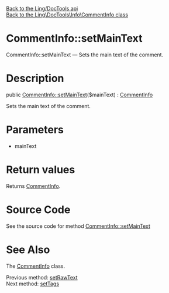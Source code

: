 [Back to the Ling/DocTools api](https://github.com/lingtalfi/DocTools/blob/master/doc/api/Ling/DocTools.md)<br>
[Back to the Ling\DocTools\Info\CommentInfo class](https://github.com/lingtalfi/DocTools/blob/master/doc/api/Ling/DocTools/Info/CommentInfo.md)


CommentInfo::setMainText
================



CommentInfo::setMainText — Sets the main text of the comment.




Description
================


public [CommentInfo::setMainText](https://github.com/lingtalfi/DocTools/blob/master/doc/api/Ling/DocTools/Info/CommentInfo/setMainText.md)($mainText) : [CommentInfo](https://github.com/lingtalfi/DocTools/blob/master/doc/api/Ling/DocTools/Info/CommentInfo.md)




Sets the main text of the comment.




Parameters
================


- mainText

    


Return values
================

Returns [CommentInfo](https://github.com/lingtalfi/DocTools/blob/master/doc/api/Ling/DocTools/Info/CommentInfo.md).








Source Code
===========
See the source code for method [CommentInfo::setMainText](https://github.com/lingtalfi/DocTools/blob/master/Info/CommentInfo.php#L270-L274)


See Also
================

The [CommentInfo](https://github.com/lingtalfi/DocTools/blob/master/doc/api/Ling/DocTools/Info/CommentInfo.md) class.

Previous method: [setRawText](https://github.com/lingtalfi/DocTools/blob/master/doc/api/Ling/DocTools/Info/CommentInfo/setRawText.md)<br>Next method: [setTags](https://github.com/lingtalfi/DocTools/blob/master/doc/api/Ling/DocTools/Info/CommentInfo/setTags.md)<br>

